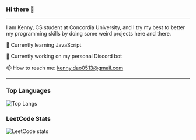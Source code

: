### Hi there 👋
---

I am Kenny, CS student at Concordia University, and I try my best to better my programming skills by doing some weird projects here and there.

🌱 Currently learning JavaScript

🔭 Currently working on my personal Discord bot

📫 How to reach me: kenny.dao0513@gmail.com

---

### Top Languages 

![Top Langs](https://github-readme-stats.vercel.app/api/top-langs/?username=KungFuKennyOG)
### LeetCode Stats

![LeetCode stats](https://apu5rh8gxk.execute-api.us-east-1.amazonaws.com/default/leetcode-stats?username=weildsiense&theme=dark)


